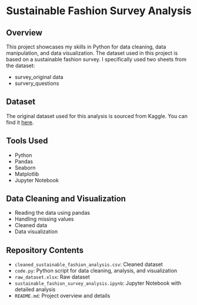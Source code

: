 # Sustainable Fashion Survey Analysis

## Overview
This project showcases my skills in Python for data cleaning, data manipulation, and data visualization. The dataset used in this project is based on a sustainable fashion survey. I specifically used two sheets from the dataset:

- survey_original data
- survery_questions

## Dataset
The original dataset used for this analysis is sourced from Kaggle. You can find it [here](https://www.kaggle.com/code/mpwolke/sustainable-fashion-survey/input).

## Tools Used 
- Python
- Pandas
- Seaborn
- Matplotlib
- Jupyter Notebook

## Data Cleaning and Visualization
- Reading the data using pandas
- Handling missing values
- Cleaned data
- Data visualization

## Repository Contents
- `cleaned_sustainable_fashion_analysis.csv`: Cleaned dataset
- `code.py`: Python script for data cleaning, analysis, and visualization
- `raw_dataset.xlsx`: Raw dataset
- `sustainable_fashion_survey_analysis.ipynb`: Jupyter Notebook with detailed analysis
- `README.md`: Project overview and details
